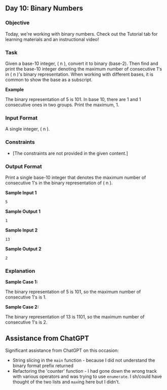 ## Day 10: Binary Numbers

### Objective

Today, we're working with binary numbers. Check out the Tutorial tab for learning materials and an instructional video!

### Task

Given a base-10 integer, \( n \), convert it to binary (base-2). Then find and print the base-10 integer denoting the maximum number of consecutive 1's in \( n \)'s binary representation. When working with different bases, it is common to show the base as a subscript.

**Example**

The binary representation of 5 is 101. In base 10, there are 1 and 1 consecutive ones in two groups. Print the maximum, 1.

### Input Format

A single integer, \( n \).

### Constraints

- [The constraints are not provided in the given content.]

### Output Format

Print a single base-10 integer that denotes the maximum number of consecutive 1's in the binary representation of \( n \).

**Sample Input 1**

```
5
```

**Sample Output 1**

```
1
```

**Sample Input 2**

```
13
```

**Sample Output 2**

```
2
```

### Explanation

**Sample Case 1:**

The binary representation of 5 is 101, so the maximum number of consecutive 1's is 1.

**Sample Case 2:**

The binary representation of 13 is 1101, so the maximum number of consecutive 1's is 2.

## Assistance from ChatGPT

Significant assistance from ChatGPT on this occasion:

- String slicing in the `main` function - because I did not understand the binary format prefix returned
- Refactoring the 'counter' function - I had gone down the wrong track with various operators and was trying to use `enumerate`. I sh/could have thought of the two lists and `max`ing here but I didn't.